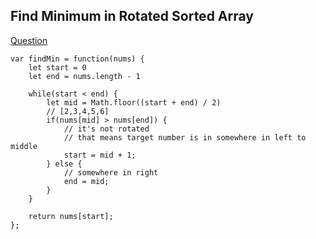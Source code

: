 ## Find Minimum in Rotated Sorted Array

[Question](https://leetcode.com/problems/find-minimum-in-rotated-sorted-array/description/)

```
var findMin = function(nums) {
    let start = 0
    let end = nums.length - 1

    while(start < end) {
        let mid = Math.floor((start + end) / 2)
        // [2,3,4,5,6]
        if(nums[mid] > nums[end]) {
            // it's not rotated
            // that means target number is in somewhere in left to middle
            start = mid + 1;
        } else {
            // somewhere in right
            end = mid;
        }
    }

    return nums[start];
};
```